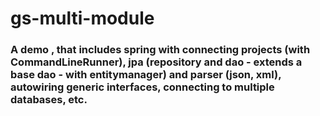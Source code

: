 # gs-multi-module
### A demo , that includes spring with connecting projects (with CommandLineRunner), jpa (repository and dao - extends a base dao - with entitymanager) and parser (json, xml), autowiring generic interfaces, connecting to multiple databases, etc.
